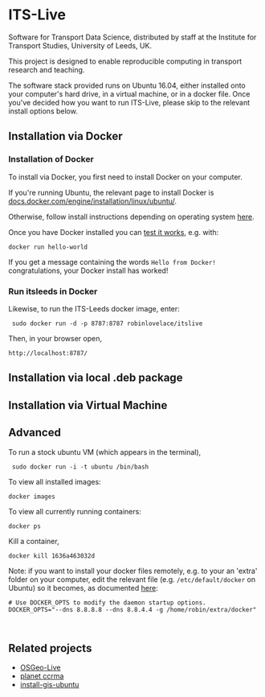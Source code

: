 # ITS-Live

Software for Transport Data Science, distributed by staff at the Institute for Transport Studies, University of Leeds, UK.

This project is designed to enable reproducible computing in transport research and teaching.

The software stack provided runs on Ubuntu 16.04, either installed onto your computer's hard drive, in a virtual machine, or in a docker file.
Once you've decided how you want to run ITS-Live, please skip to the relevant install options below.


## Installation via Docker

### Installation of Docker

To install via Docker, you first need to install Docker on your computer.

If you're running Ubuntu, the relevant page to install Docker is
[docs.docker.com/engine/installation/linux/ubuntu/](https://docs.docker.com/engine/installation/linux/ubuntu/).

Otherwise, follow install instructions depending on operating system [here](https://www.docker.com/products/overview).

Once you have Docker installed you can [test it works](https://docs.docker.com/engine/getstarted/step_one/), e.g. with:

```
docker run hello-world
```

If you get a message containing the words `Hello from Docker!` congratulations, your Docker install has worked!


### Run itsleeds in Docker

Likewise, to run the ITS-Leeds docker image, enter:

```
 sudo docker run -d -p 8787:8787 robinlovelace/itslive
```

Then, in your browser open,
```
http://localhost:8787/
```

## Installation via local .deb package

## Installation via Virtual Machine

## Advanced 

To run a stock ubuntu VM (which appears in the terminal),
```
 sudo docker run -i -t ubuntu /bin/bash
```
To view all installed images:
```
docker images
```

To view all currently running containers:
```
docker ps
```
Kill a container,
```
docker kill 1636a463032d
```

Note: if you want to install your docker files remotely, e.g. to your an 'extra' folder on your computer,
edit the relevant file (e.g. `/etc/default/docker` on Ubuntu) so it becomes, as documented
[here](https://forums.docker.com/t/how-do-i-change-the-docker-image-installation-directory/1169):

```
# Use DOCKER_OPTS to modify the daemon startup options.
DOCKER_OPTS="--dns 8.8.8.8 --dns 8.8.4.4 -g /home/robin/extra/docker"



```

## Related projects

- [OSGeo-Live](https://github.com/robinlovelace/OSGeoLive)
- [planet ccrma](https://github.com/ccrma/music220a)
- [install-gis-ubuntu](https://github.com/Robinlovelace/install-gis-ubuntu)

